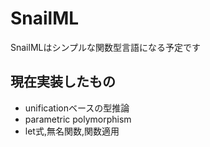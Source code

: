 # SnailML

SnailMLはシンプルな関数型言語になる予定です

## 現在実装したもの

- unificationベースの型推論
- parametric polymorphism
- let式,無名関数,関数適用